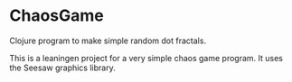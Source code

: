 # ChaosGame
Clojure program to make simple random dot fractals.

This is a leaningen project for a very simple chaos game program.  It uses the Seesaw graphics library.
